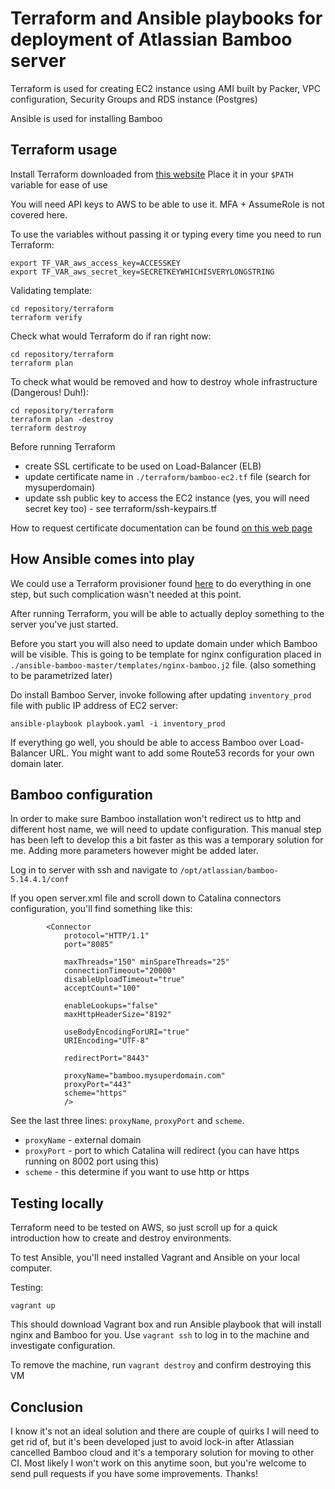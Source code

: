 # Terraform and Ansible playbooks for deployment of Atlassian Bamboo server

Terraform is used for creating EC2 instance using AMI built by Packer, VPC configuration, Security Groups and RDS instance (Postgres)

Ansible is used for installing Bamboo

## Terraform usage

Install Terraform downloaded from [this website](https://terraform.io)
Place it in your `$PATH` variable for ease of use

You will need API keys to AWS to be able to use it. MFA + AssumeRole is not covered here.

To use the variables without passing it or typing every time you need to run Terraform:
```
export TF_VAR_aws_access_key=ACCESSKEY
export TF_VAR_aws_secret_key=SECRETKEYWHICHISVERYLONGSTRING
```

Validating template:
```
cd repository/terraform
terraform verify
```

Check what would Terraform do if ran right now:
```
cd repository/terraform
terraform plan
```

To check what would be removed and how to destroy whole infrastructure (Dangerous! Duh!):
```
cd repository/terraform
terraform plan -destroy
terraform destroy
```

Before running Terraform
* create SSL certificate to be used on Load-Balancer (ELB)
* update certificate name in `./terraform/bamboo-ec2.tf` file (search for mysuperdomain)
* update ssh public key to access the EC2 instance (yes, you will need secret key too) - see terraform/ssh-keypairs.tf

How to request certificate documentation can be found [on this web page](https://docs.aws.amazon.com/acm/latest/userguide/gs-acm-request.html)

## How Ansible comes into play

We could use a Terraform provisioner found [here](https://github.com/jonmorehouse/terraform-provisioner-ansible) to do everything in one step, but such complication wasn't needed at this point.

After running Terraform, you will be able to actually deploy something to the server you've just started.

Before you start you will also need to update domain under which Bamboo will be visible. This is going to be template for nginx configuration placed in `./ansible-bamboo-master/templates/nginx-bamboo.j2` file. (also something to be parametrized later)

Do install Bamboo Server, invoke following after updating `inventory_prod` file with public IP address of EC2 server:
```
ansible-playbook playbook.yaml -i inventory_prod
```

If everything go well, you should be able to access Bamboo over Load-Balancer URL. You might want to add some Route53 records for your own domain later.

## Bamboo configuration

In order to make sure Bamboo installation won't redirect us to http and different host name, we will need to update configuration. This manual step has been left to develop this a bit faster as this was a temporary solution for me. Adding more parameters however might be added later.

Log in to server with ssh and navigate to `/opt/atlassian/bamboo-5.14.4.1/conf`

If you open server.xml file and scroll down to Catalina connectors configuration, you'll find something like this:

```
        <Connector
            protocol="HTTP/1.1"
            port="8085"

            maxThreads="150" minSpareThreads="25"
            connectionTimeout="20000"
            disableUploadTimeout="true"
            acceptCount="100"

            enableLookups="false"
            maxHttpHeaderSize="8192"

            useBodyEncodingForURI="true"
            URIEncoding="UTF-8"

            redirectPort="8443"

            proxyName="bamboo.mysuperdomain.com"
            proxyPort="443"
            scheme="https"
            />
```

See the last three lines: `proxyName`, `proxyPort` and `scheme`.

* `proxyName` - external domain
* `proxyPort` - port to which Catalina will redirect (you can have https running on 8002 port using this)
* `scheme` - this determine if you want to use http or https

## Testing locally

Terraform need to be tested on AWS, so just scroll up for a quick introduction how to create and destroy environments.

To test Ansible, you'll need installed Vagrant and Ansible on your local computer.

Testing:
```
vagrant up
```

This should download Vagrant box and run Ansible playbook that will install nginx and Bamboo for you. Use `vagrant ssh` to log in to the machine and investigate configuration.

To remove the machine, run `vagrant destroy` and confirm destroying this VM

## Conclusion

I know it's not an ideal solution and there are couple of quirks I will need to get rid of, but it's been developed just to avoid lock-in after Atlassian cancelled Bamboo cloud and it's a temporary solution for moving to other CI. Most likely I won't work on this anytime soon, but you're welcome to send pull requests if you have some improvements. Thanks!


